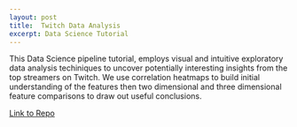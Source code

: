 ```yaml
---
layout: post
title:  Twitch Data Analysis
excerpt: Data Science Tutorial
---
```


This Data Science pipeline tutorial, employs visual and intuitive exploratory data analysis techiniques to uncover potentially interesting insights from the top streamers on Twitch. We use correlation heatmaps to build initial understanding of the features then two dimensional and three dimensional feature comparisons to draw out useful conclusions.

[Link to Repo](https://github.com/jzchan132/CMSC320-Final)